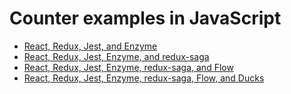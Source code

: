 # Counter examples in JavaScript

* [React, Redux, Jest, and Enzyme](redux)
* [React, Redux, Jest, Enzyme, and redux-saga](redux-saga)
* [React, Redux, Jest, Enzyme, redux-saga, and Flow](redux-saga-flow)
* [React, Redux, Jest, Enzyme, redux-saga, Flow, and Ducks](redux-saga-flow-ducks)
